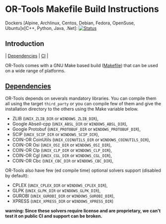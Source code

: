 # OR-Tools Makefile Build Instructions

Dockers [Alpine, Archlinux, Centos, Debian, Fedora, OpenSuse, Ubuntu]x[C++,
Python, Java, .Net]: [![Status][docker_svg]][docker_link]

[docker_svg]: https://github.com/google/or-tools/actions/workflows/make_docker.yml/badge.svg?branch=master
[docker_link]: https://github.com/google/or-tools/actions/workflows/make_docker.yml

## Introduction
<nav for="make"> |
<a href="#deps">Dependencies</a> |
<a href="doc/ci.md">CI</a> |
</nav>

OR-Tools comes with a GNU Make based build ([Makefile](../Makefile)) that can be
used on a wide range of platforms.

## [Dependencies](#deps)

OR-Tools depends on severals mandatory libraries. You can compile them all using
the target `third_party` or you can compile few of them and give the
installation directory to the others using the Make variable below.

* ZLIB (`UNIX_ZLIB_DIR` or `WINDOWS_ZLIB_DIR`),
* Google Abseil-cpp (`UNIX_ABSL_DIR` or `WINDOWS_ABSL_DIR`),
* Google Protobuf (`UNIX_PROTOBUF_DIR` or `WINDOWS_PROTOBUF_DIR`),
* SCIP (`UNIX_SCIP_DIR` or `WINDOWS_SCIP_DIR`),
* COIN-OR CoinUtils (`UNIX_COINUTILS_DIR` or `WINDOWS_COINUTILS_DIR`),
* COIN-OR Osi (`UNIX_OSI_DIR` or `WINDOWS_OSI_DIR`),
* COIN-OR Clp (`UNIX_CLP_DIR` or `WINDOWS_CLP_DIR`),
* COIN-OR Cgl (`UNIX_CGL_DIR` or `WINDOWS_CGL_DIR`),
* COIN-OR Cbc (`UNIX_CBC_DIR` or `WINDOWS_CBC_DIR`),

OR-Tools also have few (ed compile time) optional solvers support (disabled by
default):

* CPLEX (`UNIX_CPLEX_DIR` or `WINDOWS_CPLEX_DIR`),
* GLPK (`UNIX_GLPK_DIR` or `WINDOWS_GLPK_DIR`),
* GUROBI (`UNIX_GUROBI_DIR` or `WINDOWS_GUROBI_DIR`),
* XPRESS (`UNIX_XPRESS_DIR` or `WINDOWS_XPRESS_DIR`)

**warning: Since these solvers require license and are proprietary, we can't
test it on public CI and support can be broken.**
